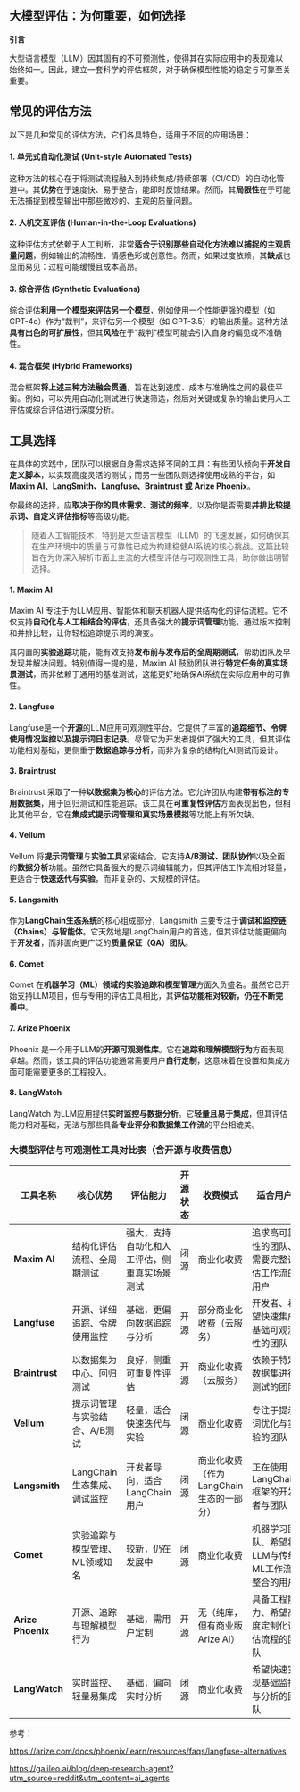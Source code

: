 ## 大模型评估：为何重要，如何选择

**引言**

大型语言模型（LLM）因其固有的不可预测性，使得其在实际应用中的表现难以始终如一。因此，建立一套科学的评估框架，对于确保模型性能的稳定与可靠至关重要。

## 常见的评估方法

以下是几种常见的评估方法，它们各具特色，适用于不同的应用场景：

#### 1. 单元式自动化测试 (Unit-style Automated Tests)

这种方法的核心在于将测试流程融入到持续集成/持续部署（CI/CD）的自动化管道中。其**优势**在于速度快、易于整合，能即时反馈结果。然而，其**局限性**在于可能无法捕捉到模型输出中那些微妙的、主观的质量问题。

#### 2. 人机交互评估 (Human-in-the-Loop Evaluations)

这种评估方式依赖于人工判断，非常**适合于识别那些自动化方法难以捕捉的主观质量问题**，例如输出的流畅性、情感色彩或创意性。然而，如果过度依赖，其**缺点**也显而易见：过程可能缓慢且成本高昂。

#### 3. 综合评估 (Synthetic Evaluations)

综合评估**利用一个模型来评估另一个模型**，例如使用一个性能更强的模型（如 GPT-4o）作为“裁判”，来评估另一个模型（如 GPT-3.5）的输出质量。这种方法**具有出色的可扩展性**，但其**风险**在于“裁判”模型可能会引入自身的偏见或不准确性。

#### 4. 混合框架 (Hybrid Frameworks)

混合框架**将上述三种方法融会贯通**，旨在达到速度、成本与准确性之间的最佳平衡。例如，可以先用自动化测试进行快速筛选，然后对关键或复杂的输出使用人工评估或综合评估进行深度分析。

## 工具选择

在具体的实践中，团队可以根据自身需求选择不同的工具：有些团队倾向于**开发自定义脚本**，以实现高度灵活的测试；而另一些团队则选择使用成熟的平台，如 **Maxim AI、LangSmith、Langfuse、Braintrust 或 Arize Phoenix**。

你最终的选择，应**取决于你的具体需求、测试的频率**，以及你是否需要**并排比较提示词、自定义评估指标**等高级功能。

> 随着人工智能技术，特别是大型语言模型（LLM）的飞速发展，如何确保其在生产环境中的质量与可靠性已成为构建稳健AI系统的核心挑战。这篇比较旨在为你深入解析市面上主流的大模型评估与可观测性工具，助你做出明智选择。

#### 1. Maxim AI

Maxim AI 专注于为LLM应用、智能体和聊天机器人提供结构化的评估流程。它不仅支持**自动化与人工相结合的评估**，还具备强大的**提示词管理**功能，通过版本控制和并排比较，让你轻松追踪提示词的演变。

其内置的**实验追踪**功能，能有效支持**发布前与发布后的全周期测试**，帮助团队及早发现并解决问题。特别值得一提的是，Maxim AI 鼓励团队进行**特定任务的真实场景测试**，而非依赖于通用的基准测试，这能更好地确保AI系统在实际应用中的可靠性。

#### 2. Langfuse

Langfuse是一个**开源**的LLM应用可观测性平台。它提供了丰富的**追踪细节、令牌使用情况监控以及提示词日志记录**。尽管它为开发者提供了强大的工具，但其评估功能相对基础，更侧重于**数据追踪与分析**，而非为复杂的结构化AI测试而设计。

#### 3. Braintrust

Braintrust 采取了一种**以数据集为核心**的评估方法。它允许团队构建**带有标注的专用数据集**，用于回归测试和性能追踪。该工具在**可重复性评估**方面表现出色，但相比其他平台，它在**集成式提示词管理和真实场景模拟**等功能上有所欠缺。

#### 4. Vellum

Vellum 将**提示词管理**与**实验工具**紧密结合。它支持**A/B测试、团队协作**以及全面的**数据分析**功能。虽然它具备强大的提示词编辑能力，但其评估工作流相对轻量，更适合于**快速迭代与实验**，而非复杂的、大规模的评估。

#### 5. Langsmith

作为**LangChain生态系统**的核心组成部分，Langsmith 主要专注于**调试和监控链（Chains）与智能体**。它天然地是LangChain用户的首选，但其评估功能更偏向于**开发者**，而非面向更广泛的**质量保证（QA）团队**。

#### 6. Comet

Comet 在**机器学习（ML）领域的实验追踪和模型管理**方面久负盛名。虽然它已开始支持LLM项目，但与专用的评估工具相比，其**评估功能相对较新，仍在不断完善中**。

#### 7. Arize Phoenix

Phoenix 是一个用于LLM的**开源可观测性库**。它在**追踪和理解模型行为**方面表现卓越。然而，该工具的评估功能通常需要用户**自行定制**，这意味着在设置和集成方面可能需要更多的工程投入。

#### 8. LangWatch

LangWatch 为LLM应用提供**实时监控与数据分析**。它**轻量且易于集成**，但其评估能力相对基础，无法与那些具备**专业评分和数据集工作流**的平台相媲美。

### 大模型评估与可观测性工具对比表（含开源与收费信息）

| 工具名称          | 核心优势                       | 评估能力                                     | **开源状态** | **收费模式**                            | 适合用户                                        |
| ----------------- | ------------------------------ | -------------------------------------------- | ------------ | --------------------------------------- | ----------------------------------------------- |
| **Maxim AI**      | 结构化评估流程、全周期测试     | 强大，支持自动化和人工评估，侧重真实场景测试 | 闭源         | 商业化收费                              | 追求高可靠性的团队、需要完整评估工作流的用户    |
| **Langfuse**      | 开源、详细追踪、令牌使用监控   | 基础，更偏向数据追踪与分析                   | 开源         | 部分商业化收费（云服务）                | 开发者、希望快速集成基础可观测性的团队          |
| **Braintrust**    | 以数据集为中心、回归测试       | 良好，侧重可重复性评估                       | 开源         | 商业化收费（云服务）                    | 依赖于特定数据集进行测试的团队                  |
| **Vellum**        | 提示词管理与实验结合、A/B测试  | 轻量，适合快速迭代与实验                     | 闭源         | 商业化收费                              | 专注于提示词优化与实验的团队                    |
| **Langsmith**     | LangChain生态集成、调试监控    | 开发者导向，适合LangChain用户                | 闭源         | 商业化收费（作为LangChain生态的一部分） | 正在使用LangChain框架的开发者与团队             |
| **Comet**         | 实验追踪与模型管理、ML领域知名 | 较新，仍在发展中                             | 闭源         | 商业化收费                              | 机器学习团队、希望将LLM与传统ML工作流整合的用户 |
| **Arize Phoenix** | 开源、追踪与理解模型行为       | 基础，需用户定制                             | 开源         | 无（纯库，但有商业版Arize AI）          | 具备工程能力、希望高度定制化评估流程的团队      |
| **LangWatch**     | 实时监控、轻量易集成           | 基础，偏向实时分析                           | 闭源         | 商业化收费                              | 希望快速实现基础监控与分析的团队                |





参考：

https://arize.com/docs/phoenix/learn/resources/faqs/langfuse-alternatives

https://galileo.ai/blog/deep-research-agent?utm_source=reddit&utm_content=ai_agents
